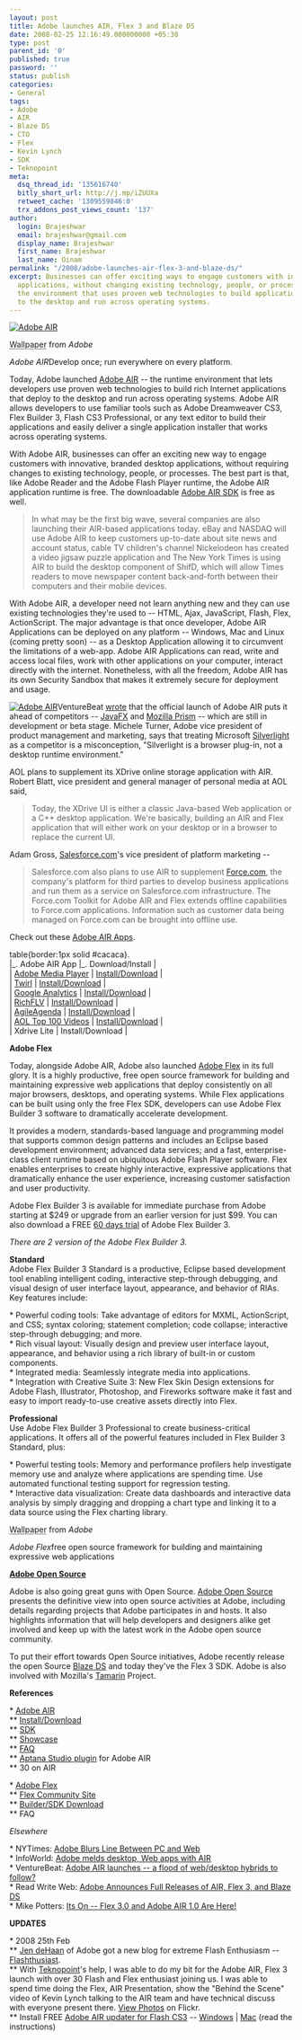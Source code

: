 ```yaml
---
layout: post
title: Adobe launches AIR, Flex 3 and Blaze DS
date: 2008-02-25 12:16:49.000000000 +05:30
type: post
parent_id: '0'
published: true
password: ''
status: publish
categories:
- General
tags:
- Adobe
- AIR
- Blaze DS
- CTO
- Flex
- Kevin Lynch
- SDK
- Teknopoint
meta:
  dsq_thread_id: '135616740'
  bitly_short_url: http://j.mp/iZUUXa
  retweet_cache: '1309559846:0'
  trx_addons_post_views_count: '137'
author:
  login: Brajeshwar
  email: brajeshwar@gmail.com
  display_name: Brajeshwar
  first_name: Brajeshwar
  last_name: Oinam
permalink: "/2008/adobe-launches-air-flex-3-and-blaze-ds/"
excerpt: Businesses can offer exciting ways to engage customers with innovative, branded
  applications, without changing existing technology, people, or processes. It is
  the environment that uses proven web technologies to build applications that deploy
  to the desktop and run across operating systems.
---
```

<div class="figure"><a href="http://www.flickr.com/photos/brajeshwar/2293341772/sizes/o/"><img src="/static/2008/02/adobe-air-launch-poster.png" alt="Adobe AIR" /></a>
<p class="credit"><abbr class="type" title="Wallpaper">Wallpaper</abbr> from <cite>Adobe</cite></p>
<p class="caption"><em class="title">Adobe AIR</em>Develop once; run everywhere on every platform.</p>
</div>
<p><!--more--></p>
<p>Today, Adobe launched <a href="http://www.adobe.com/go/air">Adobe AIR</a> -- the runtime environment that lets developers use proven web technologies to build rich Internet applications that deploy to the desktop and run across operating systems. Adobe AIR allows developers to use familiar tools such as Adobe Dreamweaver CS3, Flex Builder 3, Flash CS3 Professional, or any text editor to build their applications and easily deliver a single application installer that works across operating systems.</p>
<p>With Adobe AIR, businesses can offer an exciting new way to engage customers with innovative, branded desktop applications, without requiring changes to existing technology, people, or processes. The best part is that, like Adobe Reader and the Adobe Flash Player runtime, the Adobe AIR application runtime is free. The downloadable <a href="http://www.adobe.com/products/air/tools/">Adobe AIR SDK</a> is free as well.</p>
<blockquote><p>In what may be the first big wave, several companies are also launching their AIR-based applications today. eBay and NASDAQ will use Adobe AIR to keep customers up-to-date about site news and account status, cable TV children's channel Nickelodeon has created a video jigsaw puzzle application and The New York Times is using AIR to build the desktop component of ShifD, which will allow Times readers to move newspaper content back-and-forth between their computers and their mobile devices.</p></blockquote>
<p>With Adobe AIR, a developer need not learn anything new and they can use existing technologies they're used to -- HTML, Ajax, JavaScript, Flash, Flex, ActionScript. The major advantage is that once developer, Adobe AIR Applications can be deployed on any platform -- Windows, Mac and Linux (coming pretty soon) -- as a Desktop Application allowing it to circumvent the limitations of a web-app. Adobe AIR Applications can read, write and access local files, work with other applications on your computer, interact directly with the internet. Nonetheless, with all the freedom, Adobe AIR has its own Security Sandbox that makes it extremely secure for deployment and usage.</p>
<p><a href="http://www.adobe.com/go/air"><img src="/static/2008/02/air-logo.jpg" alt="Adobe AIR" style="border: 0 none;" /></a>VentureBeat <a href="http://venturebeat.com/2008/02/24/adobe-air-launches-a-flood-of-webdesktop-hybrids-to-follow/">wrote</a> that the official launch of Adobe AIR puts it ahead of competitors -- <a href="http://www.sun.com/software/javafx/">JavaFX</a> and <a href="http://wiki.mozilla.org/Prism">Mozilla Prism</a> -- which are still in development or beta stage. Michele Turner, Adobe vice president of product management and marketing, says that treating Microsoft <a href="http://silverlight.net/">Silverlight</a> as a competitor is a misconception, "Silverlight is a browser plug-in, not a desktop runtime environment."</p>
<p>AOL plans to supplement its XDrive online storage application with AIR. Robert Blatt, vice president and general manager of personal media at AOL said,</p>
<blockquote><p>Today, the XDrive UI is either a classic Java-based Web application or a C++ desktop application. We're basically, building an AIR and Flex application that will either work on your desktop or in a browser to replace the current UI.</p></blockquote>
<p>Adam Gross, <a href="http://www.salesforce.com/">Salesforce.com</a>'s vice president of platform marketing --</p>
<blockquote><p>Salesforce.com also plans to use AIR to supplement <a href="http://www.force.com/">Force.com</a>, the company's platform for third parties to develop business applications and run them as a service on Salesforce.com infrastructure. The Force.com Toolkit for Adobe AIR and Flex extends offline capabilities to Force.com applications. Information such as customer data being managed on Force.com can be brought into offline use.</p></blockquote>
<p><!-- adman --></p>
<p>Check out these <a href="http://www.readwriteweb.com/archives/some_adobe_air_apps_worth_a_look.php">Adobe AIR Apps</a>.</p>
<p>table{border:1px solid #cacaca}.<br />
|_. Adobe AIR App |_. Download/Install |<br />
| <a href="http://labs.adobe.com/technologies/mediaplayer/">Adobe Media Player</a> | <a href="http://labs.adobe.com/technologies/mediaplayer/install/">Install/Download</a> |<br />
| <a href="http://www.twhirl.org/">Twirl</a> | <a href="http://www.twhirl.org/files/twhirl.air">Install/Download</a> |<br />
| <a href="http://www.aboutnico.be/index.php/google-analytics-air-beta-sign-up/">Google Analytics</a> | <a href="http://www.aboutnico.be/betasignup/download.php?gas3.air">Install/Download</a> |<br />
| <a href="http://www.richapps.de/?p=48">RichFLV</a> | <a href="http://www.richapps.de/files/richflv/RichFLV.air">Install/Download</a> |<br />
| <a href="http://www.adobe.com/cfusion/exchange/index.cfm?event=extensionDetail&loc=en_us&extid=1289518">AgileAgenda</a> | <a href="http://www.agileagenda.com/download/AgileAgenda.air">Install/Download</a> |<br />
| <a href="http://music.aol.com/help/syndication/desktop-widgets">AOL Top 100 Videos</a> | <a href="http://www.aolcdn.com/aol_top_100/aol_top_100.air">Install/Download</a> |<br />
| Xdrive Lite | Install/Download |</p>
<p><strong>Adobe Flex</strong></p>
<p>Today, alongside Adobe AIR, Adobe also launched <a href="http://www.adobe.com/go/flex/">Adobe Flex</a> in its full glory. It is a highly productive, free open source framework for building and maintaining expressive web applications that deploy consistently on all major browsers, desktops, and operating systems. While Flex applications can be built using only the free Flex SDK, developers can use Adobe Flex Builder 3 software to dramatically accelerate development.</p>
<p>It provides a modern, standards-based language and programming model that supports common design patterns and includes an Eclipse based development environment; advanced data services; and a fast, enterprise-class client runtime based on ubiquitous Adobe Flash Player software. Flex enables enterprises to create highly interactive, expressive applications that dramatically enhance the user experience, increasing customer satisfaction and user productivity.</p>
<p>Adobe Flex Builder 3 is available for immediate purchase from Adobe starting at $249 or upgrade from an earlier version for just $99. You can also download a FREE <a href="http://www.adobe.com/go/flex_trial">60 days trial</a> of Adobe Flex Builder 3.</p>
<p><em>There are 2 version of the Adobe Flex Builder 3.</em></p>
<p><strong>Standard</strong><br />
Adobe Flex Builder 3 Standard is a productive, Eclipse based development tool enabling intelligent coding, interactive step-through debugging, and visual design of user interface layout, appearance, and behavior of RIAs. Key features include:</p>
<p>* Powerful coding tools: Take advantage of editors for MXML, ActionScript, and CSS; syntax coloring; statement completion; code collapse; interactive step-through debugging; and more.<br />
* Rich visual layout: Visually design and preview user interface layout, appearance, and behavior using a rich library of built-in or custom components.<br />
* Integrated media: Seamlessly integrate media into applications.<br />
* Integration with Creative Suite 3: New Flex Skin Design extensions for Adobe Flash, Illustrator, Photoshop, and Fireworks software make it fast and easy to import ready-to-use creative assets directly into Flex.</p>
<p><strong>Professional</strong><br />
Use Adobe Flex Builder 3 Professional to create business-critical applications. It offers all of the powerful features included in Flex Builder 3 Standard, plus:</p>
<p>* Powerful testing tools: Memory and performance profilers help investigate memory use and analyze where applications are spending time. Use automated functional testing support for regression testing.<br />
* Interactive data visualization: Create data dashboards and interactive data analysis by simply dragging and dropping a chart type and linking it to a data source using the Flex charting library.</p>
<div class="figure">
<p class="credit"><abbr class="type" title="Wallpaper">Wallpaper</abbr> from <cite>Adobe</cite></p>
<p class="caption"><em class="title">Adobe Flex</em>free open source framework for building and maintaining expressive web applications</p>
</div>
<p><strong><a href="http://opensource.adobe.com/">Adobe Open Source</a></strong></p>
<p>Adobe is also going great guns with Open Source. <a href="http://opensource.adobe.com/">Adobe Open Source</a> presents the definitive view into open source activities at Adobe, including details regarding projects that Adobe participates in and hosts. It also highlights information that will help developers and designers alike get involved and keep up with the latest work in the Adobe open source community.</p>
<p>To put their effort towards Open Source initiatives, Adobe recently release the open Source <a href="http://www.adobe.com/go/blazeds/">Blaze DS</a> and today they've the Flex 3 SDK. Adobe is also involved with Mozilla's <a href="http://www.mozilla.org/projects/tamarin/">Tamarin</a> Project.</p>
<p><strong>References</strong></p>
<p>* <a href="http://www.adobe.com/go/air/">Adobe AIR</a><br />
** <a href="http://get.adobe.com/air/">Install/Download</a><br />
** <a href="http://www.adobe.com/products/air/tools/">SDK</a><br />
** <a href="http://www.adobe.com/products/air/showcase/">Showcase</a><br />
** <a href="http://www.adobe.com/products/air/faq/">FAQ</a><br />
** <a href="http://www.aptana.com/air">Aptana Studio plugin</a> for Adobe AIR<br />
** 30 on AIR</p>
<p>* <a href="http://www.adobe.com/go/flex/">Adobe Flex</a><br />
** <a href="http://flex.org/">Flex Community Site</a><br />
** <a href="http://www.adobe.com/go/flex_trial">Builder/SDK Download</a><br />
** FAQ</p>
<p><em>Elsewhere</em></p>
<p>* NYTimes: <a href="http://www.nytimes.com/2008/02/25/technology/25adobe.html?ex=1361595600&amp;en=793e4b9c2396fe4e&amp;ei=5088">Adobe Blurs Line Between PC and Web</a><br />
* InfoWorld: <a href="http://www.infoworld.com/article/08/02/24/adobe-air_1.html">Adobe melds desktop, Web apps with AIR</a><br />
* VentureBeat: <a href="http://venturebeat.com/2008/02/24/adobe-air-launches-a-flood-of-webdesktop-hybrids-to-follow/">Adobe AIR launches -- a flood of web/desktop hybrids to follow?</a><br />
* Read Write Web: <a href="http://www.readwriteweb.com/archives/adobe_flex_3_air_blaze_ds.php">Adobe Announces Full Releases of AIR, Flex 3, and Blaze DS</a><br />
* Mike Potters: <a href="http://weblogs.macromedia.com/flexteam/archives/2008/02/its_on_-_flex_3.cfm">Its On -- Flex 3.0 and Adobe AIR 1.0 Are Here!</a></p>
<p><strong>UPDATES</strong></p>
<p>* 2008 25th Feb<br />
** <a href="http://weblogs.macromedia.com/dehaan/">Jen deHaan</a> of Adobe got a new blog for extreme Flash Enthusiasm -- <a href="http://flashthusiast.com/">Flashthusiast</a>.<br />
** With <a href="http://teknopoint.info/">Teknopoint</a>'s help, I was able to do my bit for the Adobe AIR, Flex 3 launch with over 30 Flash and Flex enthusiast joining us. I was able to spend time doing the Flex, AIR Presentation, show the "Behind the Scene" video of Kevin Lynch talking to the AIR team and have technical discuss with everyone present there. <a href="http://www.flickr.com/photos/brajeshwar/sets/72157603986697887/">View Photos</a> on Flickr.<br />
** Install FREE <a href="http://flashthusiast.com/2008/02/25/so-this-air-thing-was-released-but-i-use-flash-cs3-what-now/">Adobe AIR updater for Flash CS3</a> -- 	<a href="http://download.macromedia.com/pub/flash/updates/903/win/en/flash9-en_US_9_0_3_Update.exe">Windows</a> | <a href="http://download.macromedia.com/pub/flash/updates/903/mac/en/flash9-en_US_9_0_3_Update.dmg">Mac</a> (read the instructions)</p>
